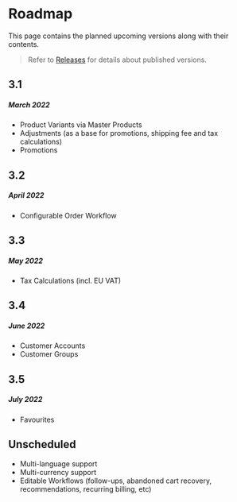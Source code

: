 # Roadmap

This page contains the planned upcoming versions along with their contents.

> Refer to [Releases](releases.md) for details about published versions.

## 3.1
##### March 2022

- Product Variants via Master Products
- Adjustments (as a base for promotions, shipping fee and tax calculations)
- Promotions

## 3.2
##### April 2022

- Configurable Order Workflow

## 3.3
##### May 2022

- Tax Calculations (incl. EU VAT)

## 3.4
##### June 2022

- Customer Accounts
- Customer Groups

## 3.5
##### July 2022

- Favourites

## Unscheduled

- Multi-language support
- Multi-currency support
- Editable Workflows (follow-ups, abandoned cart recovery,
  recommendations, recurring billing, etc)
